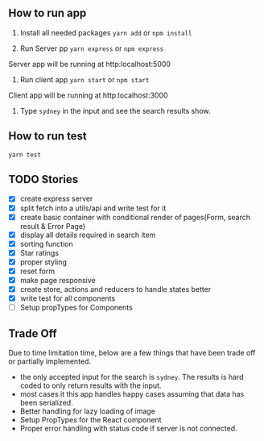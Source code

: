 ## How to run app

1. Install all needed packages
   `yarn add` or `npm install`

1. Run Server pp
   `yarn express` or `npm express`

Server app will be running at http:localhost:5000

1. Run client app
   `yarn start` or `npm start`

Client app will be running at http:localhost:3000

1. Type `sydney` in the input and see the search results show.

## How to run test

`yarn test`

## TODO Stories

- [x] create express server
- [x] split fetch into a utils/api and write test for it
- [x] create basic container with conditional render of pages(Form, search result & Error Page)
- [x] display all details required in search item
- [x] sorting function
- [x] Star ratings
- [x] proper styling
- [x] reset form
- [x] make page responsive
- [x] create store, actions and reducers to handle states better
- [x] write test for all components
- [ ] Setup propTypes for Components

## Trade Off

Due to time limitation time, below are a few things that have been trade off or partially implemented.

- the only accepted input for the search is `sydney`. The results is hard coded to only return results with the input.
- most cases it this app handles happy cases assuming that data has been serialized.
- Better handling for lazy loading of image
- Setup PropTypes for the React component
- Proper error handling with status code if server is not connected.
